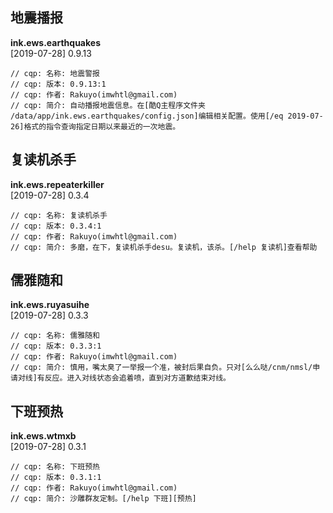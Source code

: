 ## 地震播报
**ink.ews.earthquakes**  
[2019-07-28] 0.9.13  
```
// cqp: 名称: 地震警报
// cqp: 版本: 0.9.13:1
// cqp: 作者: Rakuyo(imwhtl@gmail.com)
// cqp: 简介: 自动播报地震信息。在[酷Q主程序文件夹 /data/app/ink.ews.earthquakes/config.json]编辑相关配置。使用[/eq 2019-07-26]格式的指令查询指定日期以来最近的一次地震。
```
## 复读机杀手
**ink.ews.repeaterkiller**  
[2019-07-28] 0.3.4  
```
// cqp: 名称: 复读机杀手
// cqp: 版本: 0.3.4:1
// cqp: 作者: Rakuyo(imwhtl@gmail.com)
// cqp: 简介: 多磨，在下，复读机杀手desu。复读机，该杀。[/help 复读机]查看帮助
```
## 儒雅随和
**ink.ews.ruyasuihe**  
[2019-07-28] 0.3.3  
```
// cqp: 名称: 儒雅随和
// cqp: 版本: 0.3.3:1
// cqp: 作者: Rakuyo(imwhtl@gmail.com)
// cqp: 简介: 慎用，嘴太臭了一举报一个准，被封后果自负。只对[么么哒/cnm/nmsl/申请对线]有反应。进入对线状态会追着喷，直到对方道歉结束对线。
```
## 下班预热
**ink.ews.wtmxb**  
[2019-07-28] 0.3.1  
```
// cqp: 名称: 下班预热
// cqp: 版本: 0.3.1:1
// cqp: 作者: Rakuyo(imwhtl@gmail.com)
// cqp: 简介: 沙雕群友定制。[/help 下班][预热]
```